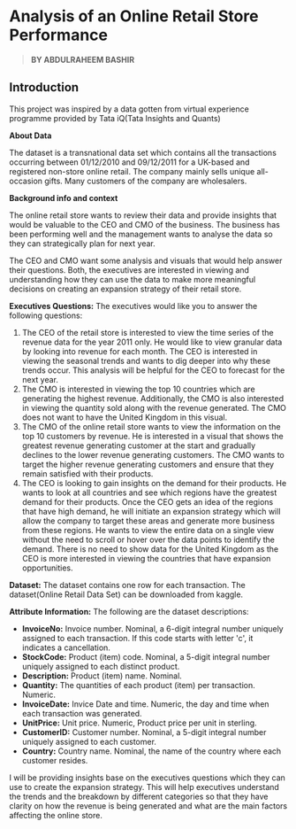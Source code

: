 # Analysis of an Online Retail Store Performance
> **BY ABDULRAHEEM BASHIR**

## Introduction
This project was inspired by a data gotten from virtual experience programme provided by Tata iQ(Tata Insights and Quants)

**About Data**

The dataset is a transnational data set which contains all the transactions occurring between 01/12/2010 and 09/12/2011 for a UK-based and registered non-store online retail. The company mainly sells unique all-occasion gifts. Many customers of the company are wholesalers.

**Background info and context**

The online retail store wants to review their data and provide insights that would be valuable to the CEO and CMO of the business. The business has been performing well and the management wants to analyse the data so they can strategically plan for next year.

The CEO and CMO want some analysis and visuals that would help answer their questions. Both, the executives are interested in viewing and understanding how they can use the data to make more meaningful decisions on creating an expansion strategy of their retail store.

**Executives Questions:** The executives would like you to answer the following questions:
1. The CEO of the retail store is interested to view the time series of the revenue data for the year 2011 only. He would like to view granular data by looking into revenue for each month. The CEO is interested in viewing the seasonal trends and wants to dig deeper into why these trends occur. This analysis will be helpful for the CEO to forecast for the next year.
2. The CMO is interested in viewing the top 10 countries which are generating the highest revenue. Additionally, the CMO is also interested in viewing the quantity sold along with the revenue generated. The CMO does not want to have the United Kingdom in this visual.
3. The CMO of the online retail store wants to view the information on the top 10 customers by revenue. He is interested in a visual that shows the greatest revenue generating customer at the start and gradually declines to the lower revenue generating customers. The CMO wants to target the higher revenue generating customers and ensure that they remain satisfied with their products.
4. The CEO is looking to gain insights on the demand for their products. He wants to look at all countries and see which regions have the greatest demand for their products. Once the CEO gets an idea of the regions that have high demand, he will initiate an expansion strategy which will allow the company to target these areas and generate more business from these regions. He wants to view the entire data on a single view without the need to scroll or hover over the data points to identify the demand. There is no need to show data for the United Kingdom as the CEO is more interested in viewing the countries that have expansion opportunities.

**Dataset:** The dataset contains one row for each transaction. The dataset(Online Retail Data Set) can be downloaded from kaggle.

**Attribute Information:** The following are the dataset descriptions:
- **InvoiceNo:** Invoice number. Nominal, a 6-digit integral number uniquely assigned to each transaction. If this code starts with letter 'c', it indicates a cancellation.
- **StockCode:** Product (item) code. Nominal, a 5-digit integral number uniquely assigned to each distinct product.
- **Description:** Product (item) name. Nominal.
- **Quantity:** The quantities of each product (item) per transaction. Numeric.
- **InvoiceDate:** Invice Date and time. Numeric, the day and time when each transaction was generated.
- **UnitPrice:** Unit price. Numeric, Product price per unit in sterling.
- **CustomerID:** Customer number. Nominal, a 5-digit integral number uniquely assigned to each customer.
- **Country:** Country name. Nominal, the name of the country where each customer resides.

I will be providing insights base on the executives questions which they can use to create the expansion strategy. This will help executives understand the trends and the breakdown by different categories so that they have clarity on how the revenue is being generated and what are the main factors affecting the online store.